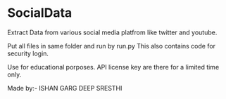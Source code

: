 # SocialData

Extract Data from various social media platfrom like twitter and youtube.


Put all files in same folder and run by run.py
This also contains code for security login.

Use for educational porposes.
API license key are there for a limited time only.


Made by:-
    ISHAN GARG
    DEEP SRESTHI
    
    
    
 
